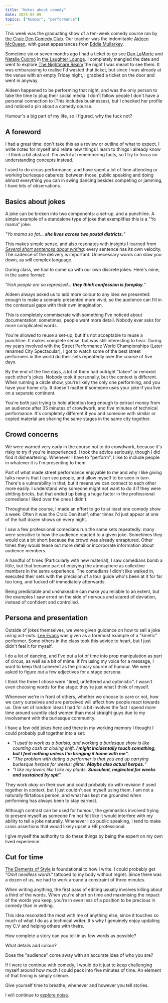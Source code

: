 ```yaml
---
title: "Notes about comedy"
date: 2025-05-09
topics: ["humour", "performance"]
---
```


This week was the graduating show of a ten-week comedy course ran by [the Craic Den Comedy Club](https://craicdencomedyclub.com/). Our teacher was the indomitable [Aideen McQueen](https://www.instagram.com/comedymcqueen/), with guest appearances from [Eddie Mullarkey](https://www.instagram.com/mullarkeycomedy/).

Sometime six or seven months ago I had a ticket to go see [Dan LaMorte](https://www.danlamorte.com/) and [Natalie Cuomo](https://www.nataliecuomo.com/) in [the Laughter Lounge](https://laughterlounge.com/). I completely mangled the date and went to explore [The Nightmare Realm](https://thenightmarerealm.ie/) the night I was meant to see them. It was embarassing to realise I'd wasted that ticket, but since I was already at the venue with an empty Friday night, I grabbed a ticket on the door and went in anyway.

Aideen happened to be performing that night, and was the only person to take the time to plug their social media. I don't follow people I don't have a personal connection to (This includes businesses), but I checked her profile and noticed a pin about a comedy course. 

Humour's a big part of my life, so I figured, why the fuck not?

## A foreword

I had a great time: don't take this as a review or outline of what to expect. I write notes for myself and relate new things I learn to things I already know - I think a bit abstract. I'm awful at remembering facts, so I try to focus on understanding concepts instead.

I used to do circus performance, and have spent a lot of time attending or working burlesque cabarets: between those, public speaking and doing almost everything you can in swing dancing besides competing or jamming, I have lots of observations.

## Basics about jokes

A joke can be broken into two components: a set-up, and a punchline. A simple example of a standalone type of joke that exemplifies this is a "Yo mama" joke:

*"Yo mama so fat... **she lives across two postal districts.**"*

This makes simple sense, and also resonates with insights I learned from *[Several short sentences about writing](https://www.penguinrandomhouse.com/books/93789/several-short-sentences-about-writing-by-verlyn-klinkenborg/)*: every sentence has its own velocity. The cadence of the delivery is important. Unnecessary words can slow you down, as will complex language.

During class, we had to come up with our own discrete jokes. Here's mine, in the same format:

*"Irish people are so repressed... **they think confession is foreplay**."*

Aideen always asked us to add more colour to any idea we presented: enough to make a scenario presented more vivid, so the audience can fill in the contextual gaps with their own imagination. 

This is completely commiserate with something I've noticed about documentation: sometimes, people want more detail. Nobody ever asks for more complicated words.

You're allowed to reuse a set-up, but it's not acceptable to reuse a punchline. It makes complete sense, but was still interesting to hear. During my years involved with the Street Performance World Championships (Later renamed City Spectacular), I got to watch some of the best street performers in the world do their sets repeatedly over the course of five days.

By the end of the five days, a lot of them had outright "taken" or remixed each other's jokes. Nobody took it personally, but the context is different. When running a circle show, you're likely the only one performing, and you have your home city. It doesn't matter if someone uses your joke if you live on a separate continent. 

You're both just trying to hold attention long enough to extract money from an audience after 35 minutes of crowdwork, and five minutes of technical performance. It's completely different if you and someone with similar or copied material are sharing the same stages in the same city together.

## Crowd concerns

We were warned very early in the course not to do crowdwork, because it's risky to try if you're inexperienced. I took the advice seriously, though I did find it disheartening. Whenever I have to "perform", I like to include people in whatever it is I'm presenting to them.

Part of what made street performance enjoyable to me and why I like giving talks now is that I can see people, and allow myself to be seen in turn. There's a vulnerability in that, but it means we can connect to each other more easily. I understand why someone might not want to do it if they were shitting bricks, but that ended up being a huge factor in the professional comedians I liked over the ones I didn't.

Throughout the course, I made an effort to go to at least one comedy show a week. Often it was the Craic Den itself, other times I'd just appear at one of the half dozen shows on every night.

I saw a few professional comedians run the same sets repeatedly: many were sensitive to how the audience reacted to a given joke. Sometimes they would cut a bit short because the crowd was already enraptured. Other times they would tease out more detail or incorporate information about audience members.

A handful of times (Particularly with new material), I saw comedians bomb a little, but that became part of enjoying the atmosphere as collective members in the same experience. The comedians I didn't like walked in, executed their sets with the precision of a tour guide who's been at it for far too long, and fucked off immediately afterwards.

Being predictable and unshakeable can make you reliable to an extent, but the examples I saw erred on the side of nervous and scared of deviation, instead of confident and controlled.

## Persona and presentation

Outside of jokes themselves, we were given guidance on how to sell a joke using act-outs. [Lee Evans](https://www.youtube.com/watch?v=lvG5tcFNFnI) was given as a foremost example of a "kinetic" performer. Some others in the class took this advice to heart, but I just didn't feel it for myself.

I do a lot of dancing, and I've put a lot of time into prop manipulation as part of circus, as well as a bit of mime. If I'm using my voice for a message, I want to keep that coherent as the primary source of humour. We were asked to figure out a few adjectives for a stage persona.

I *think* the three I chose were "tired, unfettered and optimistic". I wasn't even choosing words for the stage: they're just what I think of myself.

Whenever we're in front of others, whether we choose to care or not, how we carry ourselves and are perceived will affect how people react towards us. One set of random ideas I had for a bit involves the fact I spend more time around scantily clad women than most straight guys due to my involvement with the burlesque community.

I have a few odd jokes here and there in my working memory I thought I could probably pull together into a set:

- *"I used to work as a barista, and working a burlesque show is like counting cash at closing shift. **I might incidentally touch something, but I feel nothing unless I'm bringing it home with me".***
- "*The problem with dating a performer is that you end up carrying burlesque herpes for weeks: glitter. **Maybe also actual herpes.**"*
- *"I like my lovers like I like my plants. **Succulent, neglected for weeks and sustained by spit**".*

They work *okay* on their own and could probably do with revision if used together in context, but I just couldn't see myself using them. I am not a naturally flirtatious person, and what has kept me grounded when performing has always been to stay earnest. 

Although contrast can be used for humour, the gymnastics involved trying to present myself as someone I'm not felt like it would interfere with my ability to tell a joke naturally. Whenever I do public speaking, I tend to make crass assertions that would likely upset a HR professional. 

I give myself the authority to do these things by being the expert on my own lived experience.

## Cut for time

[The Elements of Style](https://archive.org/details/TheElementsOfStyle4thEdition) is foundational to how I write. I could probably get *"Omit needless words"* tattooed to my body without regret. Since there was a dozen of us, we had to work around a constraint of three minutes.

When writing anything, the first pass of editing usually involves killing about a third of the words. When you're short on time and maximising the impact of the words you keep, you're in even less of a position to be precious in comedy than in writing.

This idea resonated the most with me of anything else, since it touches so much of what I do as a technical writer. It's why I genuinely enjoy updating my C.V and helping others with theirs.

How complete a story can you tell in as few words as possible? 

What details add colour? 

Does the "audience" come away with an accurate idea of who you are?

If I were to continue with comedy, I would do it just to keep challenging myself around how much I could pack into five minutes of time. An element of that timing is simply silence.

Give yourself time to breathe, whenever and however you tell stories. 

I will continue to [explore noise](../engulfed-as-noise).